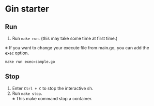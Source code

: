 # Gin starter

## Run

1. Run `make run`. (this may take some time at first time.)

※ If you want to change your execute file from main.go, you can add the `exec` option.

`make run exec=sample.go`

## Stop

1. Enter `Ctrl + C` to stop the interactive sh.
2. Run `make stop`.  
   ※ This make command stop a container.